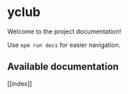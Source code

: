 # yclub

Welcome to the project documentation!

Use `npm run docs` for easier navigation.

## Available documentation

[[index]]
